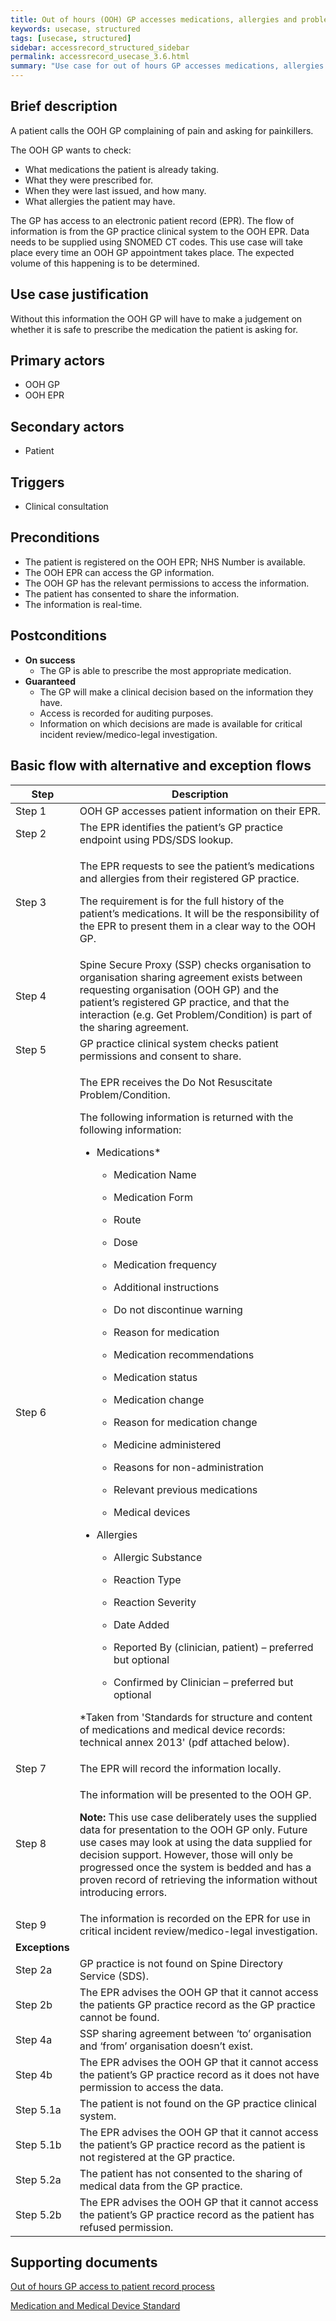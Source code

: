 ```yaml
---
title: Out of hours (OOH) GP accesses medications, allergies and problems
keywords: usecase, structured
tags: [usecase, structured] 
sidebar: accessrecord_structured_sidebar
permalink: accessrecord_usecase_3.6.html
summary: "Use case for out of hours GP accesses medications, allergies and problems"
---
```


## Brief description
A patient calls the OOH GP complaining of pain and asking for painkillers.

The OOH GP wants to check: 
-   What medications the patient is already taking.
-   What they were prescribed for.
-   When they were last issued, and how many.
-   What allergies the patient may have.

The GP has access to an electronic patient record (EPR). The flow of information is from the GP practice clinical system to the OOH EPR.
Data needs to be supplied using SNOMED CT codes. This use case will take place every time an OOH GP appointment takes place. The expected volume of this happening is to be determined.

## Use case justification
Without this information the OOH GP will have to make a judgement on whether it is safe to prescribe the medication the patient is asking for.

## Primary actors
-   OOH GP
-   OOH EPR

## Secondary actors
-   Patient

## Triggers
-   Clinical consultation

## Preconditions
-   The patient is registered on the OOH EPR; NHS Number is available.
-   The OOH EPR can access the GP information.
-   The OOH GP has the relevant permissions to access the information.
-   The patient has consented to share the information.
-   The information is real-time.

## Postconditions

-   **On success**
    - The GP is able to prescribe the most appropriate medication.
-   **Guaranteed**
    - The GP will make a clinical decision based on the information they have.
    - Access is recorded for auditing purposes.
    - Information on which decisions are made is available for critical incident review/medico-legal investigation.

## Basic flow with alternative and exception flows

<table>
<thead>
<tr class="header">
<th style="width:10%">Step</th>
<th>Description</th>
</tr>
</thead>
<tbody>
<tr class="odd">
<td>Step 1</td>
<td>OOH GP accesses patient information on their EPR.</td>
</tr>
<tr class="even">
<td>Step 2</td>
<td>The EPR identifies the patient’s GP practice endpoint using PDS/SDS lookup.</td>
</tr>
<tr class="odd">
<td>Step 3</td>
<td><p>The EPR requests to see the patient’s medications and allergies from their registered GP practice.</p>
<p>The requirement is for the full history of the patient’s medications. It will be the responsibility of the EPR to present them in a clear way to the OOH GP.</p></td>
</tr>
<tr class="even">
<td>Step 4</td>
<td>Spine Secure Proxy (SSP) checks organisation to organisation sharing agreement exists between requesting organisation (OOH GP) and the patient’s registered GP practice, and that the interaction (e.g. Get Problem/Condition) is part of the sharing agreement.</td>
</tr>
<tr class="odd">
<td>Step 5</td>
<td>GP practice clinical system checks patient permissions and consent to share.</td>
</tr>
<tr class="even">
<td>Step 6</td>
<td><p>The EPR receives the Do Not Resuscitate Problem/Condition.</p>
<p>The following information is returned with the following information:</p>
<ul>
<li><p>Medications*</p>
<ul>
<li><p>Medication Name</p></li>
<li><p>Medication Form</p></li>
<li><p>Route</p></li>
<li><p>Dose</p></li>
<li><p>Medication frequency</p></li>
<li><p>Additional instructions</p></li>
<li><p>Do not discontinue warning</p></li>
<li><p>Reason for medication</p></li>
<li><p>Medication recommendations</p></li>
<li><p>Medication status</p></li>
<li><p>Medication change</p></li>
<li><p>Reason for medication change</p></li>
<li><p>Medicine administered</p></li>
<li><p>Reasons for non-administration</p></li>
<li><p>Relevant previous medications</p></li>
<li><p>Medical devices</p></li>
</ul></li>
<li><p>Allergies</p>
<ul>
<li><p>Allergic Substance</p></li>
<li><p>Reaction Type</p></li>
<li><p>Reaction Severity</p></li>
<li><p>Date Added</p></li>
<li><p>Reported By (clinician, patient) – preferred but optional</p></li>
<li><p>Confirmed by Clinician – preferred but optional</p></li>
</ul></li>
</ul>
<p>*Taken from 'Standards for structure and content of medications and medical device records: technical annex 2013' (pdf attached below).</p></td>
</tr>
<tr class="odd">
<td>Step 7</td>
<td>The EPR will record the information locally.</td>
</tr>
<tr class="even">
<td>Step 8</td>
<td><p>The information will be presented to the OOH GP.</p>
    <p><strong>Note:</strong> This use case deliberately uses the supplied data for presentation to the OOH GP only. Future use cases may look at using the data supplied for decision support. However, those will only be progressed once the system is bedded and has a proven record of retrieving the information without introducing errors.</p></td>
</tr>
<tr class="odd">
<td>Step 9</td>
<td>The information is recorded on the EPR for use in critical incident review/medico-legal investigation.</td>
</tr>
<tr class="even">
    <td><strong>Exceptions</strong></td>
<td></td>
</tr>    
<tr class="odd">
<td>Step 2a</td>
<td>GP practice is not found on Spine Directory Service (SDS).</td>
</tr>
<tr class="even">
<td>Step 2b</td>
<td>The EPR advises the OOH GP that it cannot access the patients GP practice record as the GP practice cannot be found.</td>
</tr>
<tr class="odd">
<td>Step 4a</td>
<td>SSP sharing agreement between ‘to’ organisation and ‘from’ organisation doesn’t exist.</td>
</tr>
<tr class="even">
<td>Step 4b</td>
<td>The EPR advises the OOH GP that it cannot access the patient’s GP practice record as it does not have permission to access the data.</td>
</tr>
<tr class="odd">
<td>Step 5.1a</td>
<td>The patient is not found on the GP practice clinical system.</td>
</tr>
<tr class="even">
<td>Step 5.1b</td>
<td>The EPR advises the OOH GP that it cannot access the patient’s GP practice record as the patient is not registered at the GP practice.</td>
</tr>
<tr class="odd">
<td>Step 5.2a</td>
<td>The patient has not consented to the sharing of medical data from the GP practice.</td>
</tr>
<tr class="even">
<td>Step 5.2b</td>
<td>The EPR advises the OOH GP that it cannot access the patient’s GP practice record as the patient has refused permission.</td>
</tr>
</tbody>
</table>

## Supporting documents

[Out of hours GP access to patient record process](/pages/accessrecord_structured/use_cases/Out_of_hours_GP_access_to_patient_record_process.pdf "Out of Hours GP access to patient record process")

[Medication and Medical Device Standard](/pages/accessrecord_structured/use_cases/Medication_record.pdf "Medication and Medical Device Standard")
